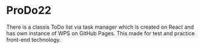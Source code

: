 # ProDo22
There is a classis ToDo list via task manager which is created on React and has own instance of WPS on GitHub Pages. This made for test and practice front-end technology.
